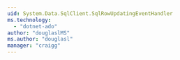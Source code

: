 ```yaml
---
uid: System.Data.SqlClient.SqlRowUpdatingEventHandler
ms.technology: 
  - "dotnet-ado"
author: "douglaslMS"
ms.author: "douglasl"
manager: "craigg"
---
```

